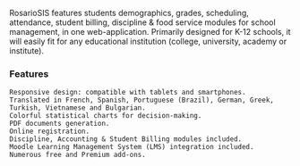 RosarioSIS features students demographics, grades, scheduling, attendance, student billing, discipline & food service modules for school management, in one web-application. Primarily designed for K-12 schools, it will easily fit for any educational institution (college, university, academy or institute).

### Features

    Responsive design: compatible with tablets and smartphones.
    Translated in French, Spanish, Portuguese (Brazil), German, Greek, Turkish, Vietnamese and Bulgarian.
    Colorful statistical charts for decision-making.
    PDF documents generation.
    Online registration.
    Discipline, Accounting & Student Billing modules included.
    Moodle Learning Management System (LMS) integration included.
    Numerous free and Premium add-ons.
